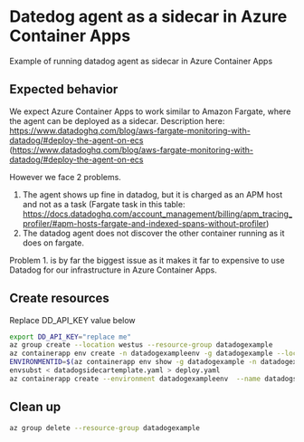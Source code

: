 # Datedog agent as a sidecar in Azure Container Apps
Example of running datadog agent as sidecar in Azure Container Apps

## Expected behavior
We expect Azure Container Apps to work similar to Amazon Fargate, where the agent can be deployed as a sidecar. Description here: https://www.datadoghq.com/blog/aws-fargate-monitoring-with-datadog/#deploy-the-agent-on-ecs (https://www.datadoghq.com/blog/aws-fargate-monitoring-with-datadog/#deploy-the-agent-on-ecs

However we face 2 problems.

1) The agent shows up fine in datadog, but it is charged as an APM host and not as a task (Fargate task in this table: https://docs.datadoghq.com/account_management/billing/apm_tracing_profiler/#apm-hosts-fargate-and-indexed-spans-without-profiler)
2) The datadog agent does not discover the other container running as it does on fargate.

Problem 1. is by far the biggest issue as it makes it far to expensive to use Datadog for our infrastructure in Azure Container Apps.


## Create resources

Replace DD_API_KEY value below 
```bash
export DD_API_KEY="replace me"
az group create --location westus --resource-group datadogexample
az containerapp env create -n datadogexampleenv -g datadogexample --location westus
ENVIRONMENTID=$(az containerapp env show -g datadogexample -n datadogexampleenv --query id)
envsubst < datadogsidecartemplate.yaml > deploy.yaml 
az containerapp create --environment datadogexampleenv  --name datadogsidecarexample --resource-group datadogexample  --yaml deploy.yaml
```

## Clean up
```bash
az group delete --resource-group datadogexample
